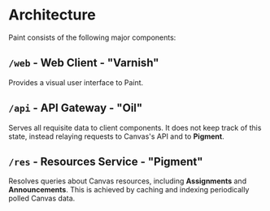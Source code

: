 # Architecture

Paint consists of the following major components:

## `/web` - Web Client - "Varnish"

Provides a visual user interface to Paint.

## `/api` - API Gateway - "Oil"

Serves all requisite data to client components. It does not keep track of this state, instead relaying requests to Canvas's API and to **Pigment**.

## `/res` - Resources Service - "Pigment"

Resolves queries about Canvas resources, including **Assignments** and **Announcements**. This is achieved by caching and indexing periodically polled Canvas data.
